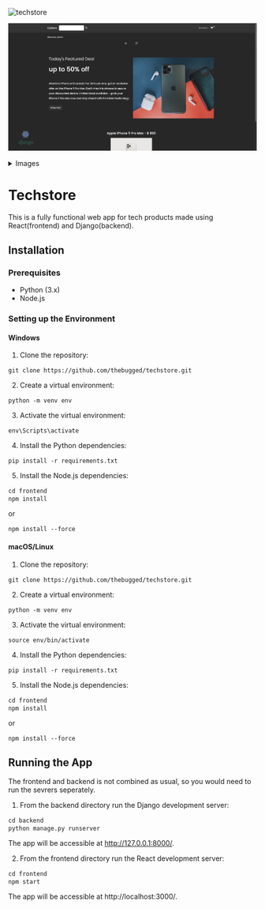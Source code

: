 
![techstore](https://github.com/thebugged/techstore/assets/74977495/9f406141-aa0c-42d6-bad6-03c989e872b5)

![Techstore](screenshot.png)

<details>
  <summary>Images</summary>
  <p float="left">
    <img src="images/1.png" width="30%">
    <img src="images/2.png" width="30%">
    <img src="images/3.png" width="30%">
  </p>
  <p float="left">
    <img src="images/4.png" width="30%">
    <img src="images/5.png" width="30%">
    <img src="images/6.png" width="30%">
  </p>
  <p float="left">
    <img src="images/7.png" width="30%">
    <img src="images/8.png" width="30%">
    <img src="images/9.png" width="30%">
  </p>
  <p float="left">
    <img src="images/10.png" width="30%">
    <img src="images/11.png" width="30%">
    <img src="images/12.png" width="30%">
  </p>
  <p float="left">
    <img src="images/13.png" width="30%">
    <img src="images/14.png" width="30%">
    <img src="images/15.png" width="30%">
  </p>
</details>

## 
# Techstore
This is a fully functional web app for tech products made using React(frontend) and Django(backend).


## Installation


### Prerequisites
- Python (3.x)
- Node.js

### Setting up the Environment

#### Windows
1. Clone the repository:
```shell
git clone https://github.com/thebugged/techstore.git
```

2. Create a virtual environment: 
```shell
python -m venv env
```

3. Activate the virtual environment:
```shell
env\Scripts\activate
```

4. Install the Python dependencies:
```shell
pip install -r requirements.txt
```

5. Install the Node.js dependencies:
```shell
cd frontend
npm install
```
or 
```shell
npm install --force
```


#### macOS/Linux
1. Clone the repository:
```shell
git clone https://github.com/thebugged/techstore.git
```

2. Create a virtual environment: 
```shell
python -m venv env
```

3. Activate the virtual environment:
```shell
source env/bin/activate
```

4. Install the Python dependencies:
```shell
pip install -r requirements.txt
```

5. Install the Node.js dependencies:
```shell
cd frontend
npm install
```
or 
```shell
npm install --force
```



## Running the App
The frontend and backend is not combined as usual, so you would need to run the sevrers seperately.

1. From the backend directory run the Django development server:
```shell
cd backend
python manage.py runserver
```

The app will be accessible at http://127.0.0.1:8000/.

2. From the frontend directory run the React development server:
```shell
cd frontend
npm start
```

The app will be accessible at http://localhost:3000/.
